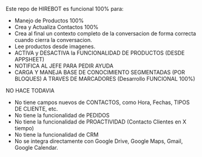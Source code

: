 Este repo de HIREBOT es funcional 100% para:

- Manejo de Productos 100%
- Crea y Actualiza Contactos 100%
- Crea al final un contexto completo de la conversacion de forma correcta cuando cierra la conversacion.
- Lee productos desde imagenes.
- ACTIVA y DESACTIVA la FUNCIONALIDAD DE PRODUCTOS (DESDE APPSHEET)
- NOTIFICA AL JEFE PARA PEDIR AYUDA
- CARGA Y MANEJA BASE DE CONOCIMIENTO SEGMENTADAS (POR BLOQUES) A TRAVES DE MARCADORES (Desarrollo FUNCIONAL 100%)
  
NO HACE TODAVIA
- No tiene campos nuevos de CONTACTOS, como Hora, Fechas, TIPOS DE CLIENTE, etc.
- No tiene la funcionalidad de PEDIDOS
- No tiene la funcionalidad de PROACTIVIDAD (Contacto Clientes en X tiempo)
- No tiene la funcionalidad de CRM
- No se integra directamente con Google Drive, Google Maps, Gmail, Google Calendar. 
  
